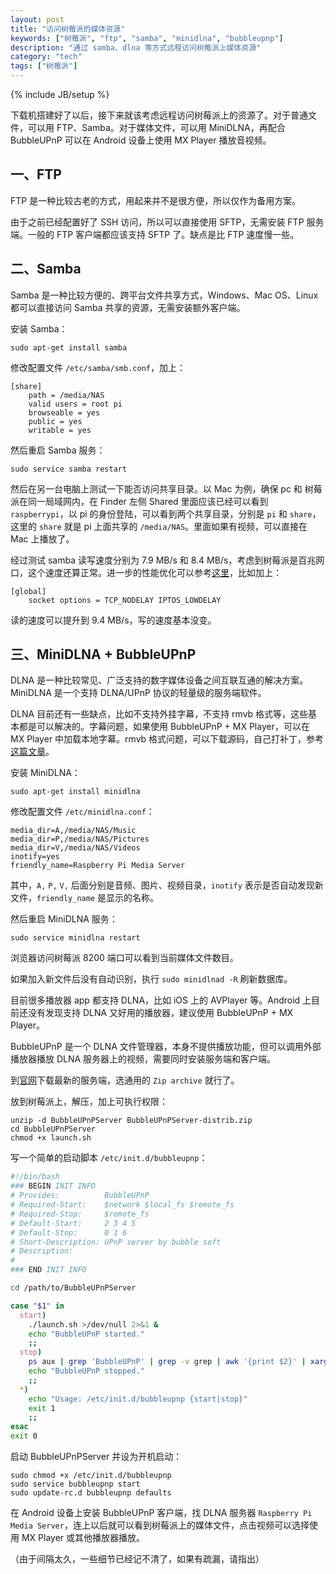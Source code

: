 ```yaml
---
layout: post
title: "访问树莓派的媒体资源"
keywords: ["树莓派", "ftp", "samba", "minidlna", "bubbleupnp"]
description: "通过 samba、dlna 等方式远程访问树莓派上媒体资源"
category: "tech"
tags: ["树莓派"]
---
```

{% include JB/setup %}

下载机搭建好了以后，接下来就该考虑远程访问树莓派上的资源了。对于普通文件，可以用 FTP、Samba。对于媒体文件，可以用 MiniDLNA，再配合 BubbleUPnP 可以在 Android 设备上使用 MX Player 播放音视频。

## 一、FTP

FTP 是一种比较古老的方式，用起来并不是很方便，所以仅作为备用方案。

由于之前已经配置好了 SSH 访问，所以可以直接使用 SFTP，无需安装 FTP 服务端。一般的 FTP 客户端都应该支持 SFTP 了。缺点是比 FTP 速度慢一些。

## 二、Samba

Samba 是一种比较方便的、跨平台文件共享方式，Windows、Mac OS、Linux 都可以直接访问 Samba 共享的资源，无需安装额外客户端。

安装 Samba：

```
sudo apt-get install samba
```

修改配置文件 `/etc/samba/smb.conf`，加上：

```
[share]
    path = /media/NAS
    valid users = root pi
    browseable = yes
    public = yes
    writable = yes
```

然后重启 Samba 服务：

```
sudo service samba restart
```

然后在另一台电脑上测试一下能否访问共享目录。以 Mac 为例，确保 pc 和 树莓派在同一局域网内，在 Finder 左侧 Shared 里面应该已经可以看到 `raspberrypi`，以 pi 的身份登陆，可以看到两个共享目录，分别是 `pi` 和 `share`，这里的 `share` 就是 pi 上面共享的 `/media/NAS`。里面如果有视频，可以直接在 Mac 上播放了。

经过测试 samba 读写速度分别为 7.9 MB/s 和 8.4 MB/s，考虑到树莓派是百兆网口，这个速度还算正常。进一步的性能优化可以参考[这里](https://www.samba.org/samba/docs/man/Samba-HOWTO-Collection/speed.html)，比如加上：

```
[global]
    socket options = TCP_NODELAY IPTOS_LOWDELAY
```

读的速度可以提升到 9.4 MB/s，写的速度基本没变。

## 三、MiniDLNA + BubbleUPnP

DLNA 是一种比较常见、广泛支持的数字媒体设备之间互联互通的解决方案。MiniDLNA 是一个支持 DLNA/UPnP 协议的轻量级的服务端软件。

DLNA 目前还有一些缺点，比如不支持外挂字幕，不支持 rmvb 格式等，这些基本都是可以解决的。字幕问题，如果使用 BubbleUPnP + MX Player，可以在 MX Player 中加载本地字幕。rmvb 格式问题，可以下载源码，自己打补丁，参考[这篇文章](http://blog.csdn.net/Haven200/article/details/43039261)。

安装 MiniDLNA：

```
sudo apt-get install minidlna
```

修改配置文件 `/etc/minidlna.conf`：

```
media_dir=A,/media/NAS/Music
media_dir=P,/media/NAS/Pictures
media_dir=V,/media/NAS/Videos
inotify=yes
friendly_name=Raspberry Pi Media Server
```

其中，`A,` `P,` `V,` 后面分别是音频、图片、视频目录，`inotify` 表示是否自动发现新文件，`friendly_name` 是显示的名称。

然后重启 MiniDLNA 服务：

```
sudo service minidlna restart
```

浏览器访问树莓派 8200 端口可以看到当前媒体文件数目。

如果加入新文件后没有自动识别，执行 `sudo minidlnad -R` 刷新数据库。

目前很多播放器 app 都支持 DLNA，比如 iOS 上的 AVPlayer 等。Android 上目前还没有发现支持 DLNA 又好用的播放器，建议使用 BubbleUPnP + MX Player。

BubbleUPnP 是一个 DLNA 文件管理器，本身不提供播放功能，但可以调用外部播放器播放 DLNA 服务器上的视频，需要同时安装服务端和客户端。

到[官网](http://www.bubblesoftapps.com/bubbleupnpserver/)下载最新的服务端，选通用的 `Zip archive` 就行了。

放到树莓派上，解压，加上可执行权限：

```
unzip -d BubbleUPnPServer BubbleUPnPServer-distrib.zip
cd BubbleUPnPServer
chmod +x launch.sh
```

写一个简单的启动脚本 `/etc/init.d/bubbleupnp`：

```bash
#!/bin/bash
### BEGIN INIT INFO
# Provides:          BubbleUPnP
# Required-Start:    $network $local_fs $remote_fs
# Required-Stop:     $remote_fs
# Default-Start:     2 3 4 5
# Default-Stop:      0 1 6
# Short-Description: UPnP server by bubble soft
# Description:
#
### END INIT INFO

cd /path/to/BubbleUPnPServer

case "$1" in
  start)
    ./launch.sh >/dev/null 2>&1 &
    echo "BubbleUPnP started."
    ;;
  stop)
    ps aux | grep 'BubbleUPnP' | grep -v grep | awk '{print $2}' | xargs -r kill -HUP
    echo "BubbleUPnP stopped."
    ;;
  *)
    echo "Usage: /etc/init.d/bubbleupnp {start|stop}"
    exit 1
    ;;
esac
exit 0
```

启动 BubbleUPnPServer 并设为开机启动：

```
sudo chmod +x /etc/init.d/bubbleupnp
sudo service bubbleupnp start
sudo update-rc.d bubbleupnp defaults
```

在 Android 设备上安装 BubbleUPnP 客户端，找 DLNA 服务器 `Raspberry Pi Media Server`，连上以后就可以看到树莓派上的媒体文件，点击视频可以选择使用 MX Player 或其他播放器播放。

（由于间隔太久，一些细节已经记不清了，如果有疏漏，请指出）
